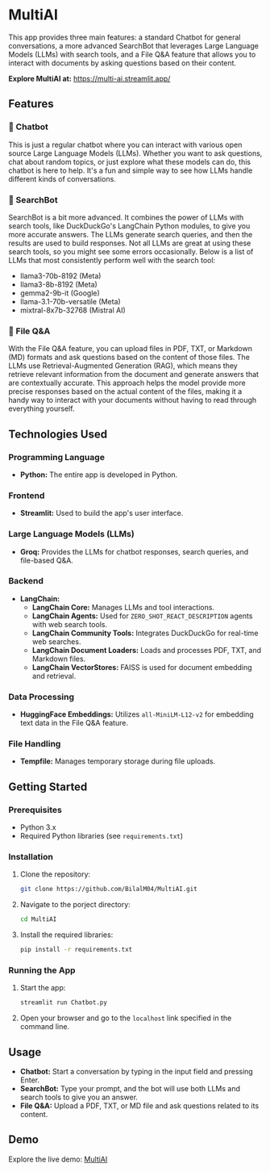 # MultiAI

This app provides three main features: a standard Chatbot for general conversations, a more advanced SearchBot that leverages Large Language Models (LLMs) with search tools, and a File Q&A feature that allows you to interact with documents by asking questions based on their content.

**Explore MultiAI at:** https://multi-ai.streamlit.app/

## Features

### 💬 Chatbot

This is just a regular chatbot where you can interact with various open source Large Language Models (LLMs). Whether you want to ask questions, chat about random topics, or just explore what these models can do, this chatbot is here to help. It's a fun and simple way to see how LLMs handle different kinds of conversations.

### 🔎 SearchBot

SearchBot is a bit more advanced. It combines the power of LLMs with search tools, like DuckDuckGo's LangChain Python modules, to give you more accurate answers. The LLMs generate search queries, and then the results are used to build responses. Not all LLMs are great at using these search tools, so you might see some errors occasionally. Below is a list of LLMs that most consistently perform well with the search tool:

- llama3-70b-8192 (Meta)
- llama3-8b-8192 (Meta)
- gemma2-9b-it (Google)
- llama-3.1-70b-versatile (Meta)
- mixtral-8x7b-32768 (Mistral AI)

### 📝 File Q&A

With the File Q&A feature, you can upload files in PDF, TXT, or Markdown (MD) formats and ask questions based on the content of those files. The LLMs use Retrieval-Augmented Generation (RAG), which means they retrieve relevant information from the document and generate answers that are contextually accurate. This approach helps the model provide more precise responses based on the actual content of the files, making it a handy way to interact with your documents without having to read through everything yourself.

## Technologies Used

### Programming Language

- **Python:** The entire app is developed in Python.

### Frontend

- **Streamlit:** Used to build the app's user interface.
  
### Large Language Models (LLMs)

- **Groq:** Provides the LLMs for chatbot responses, search queries, and file-based Q&A.

### Backend

- **LangChain:**
  - **LangChain Core:** Manages LLMs and tool interactions.
  - **LangChain Agents:** Used for `ZERO_SHOT_REACT_DESCRIPTION` agents with web search tools.
  - **LangChain Community Tools:** Integrates DuckDuckGo for real-time web searches.
  - **LangChain Document Loaders:** Loads and processes PDF, TXT, and Markdown files.
  - **LangChain VectorStores:** FAISS is used for document embedding and retrieval.

### Data Processing

- **HuggingFace Embeddings:** Utilizes `all-MiniLM-L12-v2` for embedding text data in the File Q&A feature.

### File Handling

- **Tempfile:** Manages temporary storage during file uploads.

## Getting Started

### Prerequisites

- Python 3.x
- Required Python libraries (see `requirements.txt`)

### Installation

1. Clone the repository:
   ```bash
   git clone https://github.com/BilalM04/MultiAI.git
   ```
2. Navigate to the porject directory:
   ```bash
   cd MultiAI
   ```
3. Install the required libraries:
   ```bash
   pip install -r requirements.txt
   ```

### Running the App

1. Start the app:
   ```bash
   streamlit run Chatbot.py
   ```
2. Open your browser and go to the `localhost` link specified in the command line.

## Usage

- **Chatbot:** Start a conversation by typing in the input field and pressing Enter.
- **SearchBot:** Type your prompt, and the bot will use both LLMs and search tools to give you an answer.
- **File Q&A:** Upload a PDF, TXT, or MD file and ask questions related to its content.

## Demo

Explore the live demo: [MultiAI](https://multi-ai.streamlit.app/)

